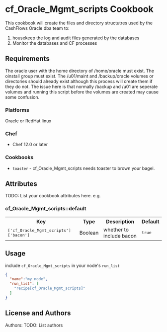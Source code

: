 # cf_Oracle_Mgmt_scripts Cookbook

This cookbook will create the files and directory structutres used by the CashFlows Oracle dba team to:
1) housekeep the log and audit files generated by the databases
2) Monitor the databases and CF processes

## Requirements

The oracle user with the home directory of /home/oracle must exist.
The oinstall group must exist.
The /u01/maint and /backup/oracle volumes or directories should already exist although this process will create them if they do not.
The issue here is that normally /backup and /u01 are seperate volumes and running this script before the volumes are created may cause some confusion.
### Platforms
Oracle or RedHat linux
### Chef
- Chef 12.0 or later

### Cookbooks
- `toaster` - cf_Oracle_Mgmt_scripts needs toaster to brown your bagel.
## Attributes
TODO: List your cookbook attributes here.
e.g.
### cf_Oracle_Mgmt_scripts::default

<table>
  <tr>
    <th>Key</th>
    <th>Type</th>
    <th>Description</th>
    <th>Default</th>
  </tr>
  <tr>
    <td><tt>['cf_Oracle_Mgmt_scripts']['bacon']</tt></td>
    <td>Boolean</td>
    <td>whether to include bacon</td>
    <td><tt>true</tt></td>
  </tr>
</table>

## Usage
include `cf_Oracle_Mgmt_scripts` in your node's `run_list`
```json
{
  "name":"my_node",
  "run_list": [
    "recipe[cf_Oracle_Mgmt_scripts]"
  ]
}
```

## License and Authors
Authors: TODO: List authors

